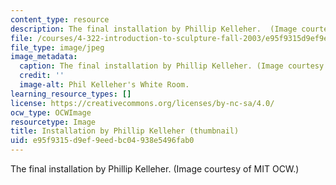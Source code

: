 ```yaml
---
content_type: resource
description: The final installation by Phillip Kelleher.  (Image courtesy of MIT OCW.)
file: /courses/4-322-introduction-to-sculpture-fall-2003/e95f9315d9ef9eedbc04938e5496fab0_4-322f03-th.jpg
file_type: image/jpeg
image_metadata:
  caption: The final installation by Phillip Kelleher. (Image courtesy of MIT OpenCourseWare.)
  credit: ''
  image-alt: Phil Kelleher's White Room.
learning_resource_types: []
license: https://creativecommons.org/licenses/by-nc-sa/4.0/
ocw_type: OCWImage
resourcetype: Image
title: Installation by Phillip Kelleher (thumbnail)
uid: e95f9315-d9ef-9eed-bc04-938e5496fab0
---
```

The final installation by Phillip Kelleher.  (Image courtesy of MIT OCW.)